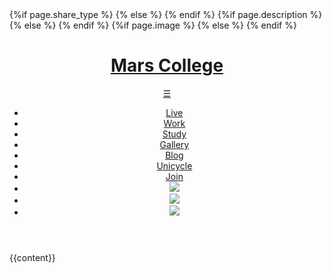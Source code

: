 <!DOCTYPE html>
<html lang="en">
	<head>
		<meta charset="utf-8">
        <meta name="viewport" content="width=device-width, initial-scale=1, user-scalable=yes">
		<title>{{page.title}}</title>
		<link rel="stylesheet" type="text/css" href="/css/style.css">
		<link rel="icon" href="/favicon.png">
	{%if page.share_type %} 
		<meta name="twitter:card" content="{{page.share_type}}" />
	{% else %}
		<meta name="twitter:card" content="summary" />
	{% endif %}
		<meta name="twitter:title" content="{{page.title}}" />
		<meta property="og:title" content="{{page.title}}">
	{%if page.description %} 
		<meta name="twitter:description" content="{{page.description}}" />
		<meta property="og:description" content="{{page.description}}" />
	{% else %}
		<meta name="twitter:description" content="Mars College is an educational program, R&D lab, and residential community dedicated to cultivating a low-cost, high-tech lifestyle." />
		<meta property="og:description" content="Mars College is an educational program, R&D lab, and residential community dedicated to cultivating a low-cost, high-tech lifestyle." />
	{% endif %}
	{%if page.image %} 
		<meta name="twitter:image" content="{{page.image}}" />
		<meta property="og:image" content="{{page.image}}" />
	{% else %}
		<meta name="twitter:image" content="https://mars.college/images/mars_logo-300x300.png" />
		<meta property="og:image" content="https://mars.college/images/mars_logo-300x300.png" />
	{% endif %}
	</head>
	<body>
		<header class="main_header">
			<h1><a href="/">Mars College</a></h1>
			<a class="hamburger" href="#">&#9776;</a>
			<nav class="main_nav">
				<ul>
					<li><a href="/live">Live</a></li>
					<li><a href="/work">Work</a></li>
					<li><a href="/study">Study</a></li>
					<li><a href="/gallery">Gallery</a></li>
					<li><a href="/blog">Blog</a></li>
					<li><a href="/euc">Unicycle</a></li>
					<li><a href="/join">Join</a></li>
					<li><a href="https://www.instagram.com/mars.college/"><img src="/images/instagram.png"></a></li>
					<li><a href="https://www.twitter.com/mars_college/"><img src="/images/twitter.png"></a></li>
					<li><a href="https://www.github.com/mars-college/"><img src="/images/github.png"></a></li>
				</ul>
			</nav>
		</header>
        {{content}}
		<script src="/js/navbar.js" type="text/javascript"></script>
    </body>
</html>
